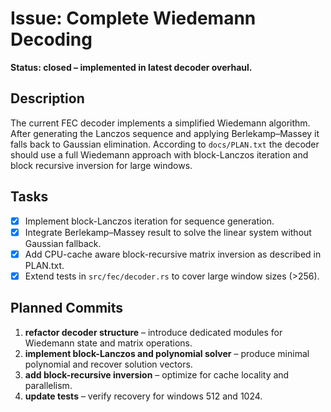 # Issue: Complete Wiedemann Decoding

**Status: closed – implemented in latest decoder overhaul.**

## Description
The current FEC decoder implements a simplified Wiedemann algorithm. After generating the Lanczos sequence and applying Berlekamp–Massey it falls back to Gaussian elimination. According to `docs/PLAN.txt` the decoder should use a full Wiedemann approach with block-Lanczos iteration and block recursive inversion for large windows.

## Tasks
- [x] Implement block-Lanczos iteration for sequence generation.
- [x] Integrate Berlekamp–Massey result to solve the linear system without Gaussian fallback.
- [x] Add CPU-cache aware block-recursive matrix inversion as described in PLAN.txt.
- [x] Extend tests in `src/fec/decoder.rs` to cover large window sizes (>256).

## Planned Commits
1. **refactor decoder structure** – introduce dedicated modules for Wiedemann state and matrix operations.
2. **implement block-Lanczos and polynomial solver** – produce minimal polynomial and recover solution vectors.
3. **add block-recursive inversion** – optimize for cache locality and parallelism.
4. **update tests** – verify recovery for windows 512 and 1024.
